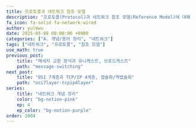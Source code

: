 ```yaml
---
title: 프로토콜과 네트워크 참조 모델
description: "프로토콜(Protocol)과 네트워크 참조 모델(Reference Model)에 대해 알아보자."
fa_icon: fa-solid fa-network-wired
author: yulmwu
date: 2025-05-08 00:00:00 +0900
categories: ["A. 개념/용어 정리", "네트워크"]
tags: ["네트워크", "프로토콜", "참조 모델"]
use_math: true
previous_post: 
    title: "메세지 교환 방식과 유니캐스트, 브로드캐스트"
    path: "message-switching"
next_post: 
    title: "OSI 7계층과 TCP/IP 4계층, 캡슐화/역캡슐화"
    path: "osi7layer-tcpip4layer"
series: 
    title: "네트워크 개념 정리"
    color: "bg-notion-pink"
    ep: 4
    ep_color: "bg-notion-purple"
order: 2004
---
```

